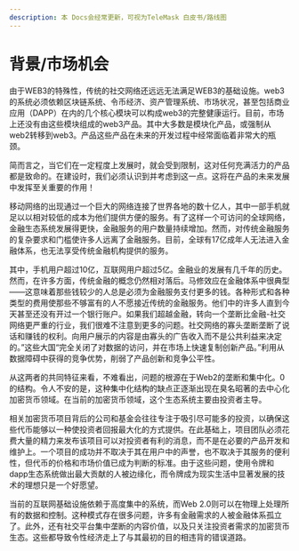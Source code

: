 ```yaml
---
description: 本 Docs会经常更新，可视为TeleMask 白皮书/路线图
---
```


# 背景/市场机会

由于WEB3的特殊性，传统的社交网络还远远无法满足WEB3的基础设施。web3的系统必须依赖区块链系统、令币经济、资产管理系统、市场状况，甚至包括商业应用（DAPP）在内的几个核心模块可以构成web3的完整健康运行。目前，市场上还没有由这些模块组成的web3产品。其中大多数是模块化产品，或强制从web2转移到web3。产品这些产品在未来的开发过程中经常面临着非常大的瓶颈。



简而言之，当它们在一定程度上发展时，就会受到限制，这对任何充满活力的产品都是致命的。在建设时，我们必须认识到并考虑到这一点。这将在产品的未来发展中发挥至关重要的作用！



移动网络的出现通过一个巨大的网络连接了世界各地的数十亿人，其中一部手机就足以以相对较低的成本为他们提供方便的服务。有了这样一个可访问的全球网络，金融生态系统发展得更快，金融服务的用户数量持续增加。然而，对传统金融服务的复杂要求和门槛使许多人远离了金融服务。目前，全球有17亿成年人无法进入金融体系，也无法享受传统金融机构提供的服务。



其中，手机用户超过10亿，互联网用户超过5亿。金融业的发展有几千年的历史。然而，在许多方面，传统金融的概念仍然相对落后。马修效应在金融体系中很典型——这意味着那些钱较少的人总是必须为金融服务支付更多的钱。各种形式和各种类型的费用使那些不够富有的人不愿接近传统的金融服务。他们中的许多人直到今天甚至还没有开过一个银行账户。如果我们超越金融，转向一个垄断比金融-社交网络更严重的行业，我们很难不注意到更多的问题。社交网络的寡头垄断垄断了说话和赚钱的权利。向用户展示的内容是由寡头的广告收入而不是公共利益来决定的。”这些大国“完全关闭了对数据的访问，并在市场上快速复制创新产品。”利用从数据障碍中获得的竞争优势，削弱了产品创新和竞争公平性。



从这两者的共同特征来看，不难看出，问题的根源在于Web2的垄断和集中化。0的结构。令人不安的是，这种集中化结构的缺点正逐渐出现在臭名昭著的去中心化加密货币领域。在当前的加密货币领域，这个生态系统主要由投资者主导。

&#x20;

相关加密货币项目背后的公司和基金会往往专注于吸引尽可能多的投资，以确保这些代币能够以一种使投资者回报最大化的方式提供。在此基础上，项目团队必须花费大量的精力来发布该项目可以对投资者有利的消息，而不是在必要的产品开发和维护上。一个项目的成功并不取决于其在用户中的声誉，也不取决于其服务的便利性，但代币的价格和市场价值已成为判断的标准。由于这些问题，使用令牌和dapp生态系统做出最大贡献的人被边缘化，而令牌成为现实生活中显著发展的技术的理想只是一个好愿望。

&#x20;

当前的互联网基础设施依赖于高度集中的系统，而Web 2.0则可以在物理上处理所有的数据和控制。这种模式存在很多问题，许多有金融需求的人被金融体系孤立了。此外，还有社交平台集中垄断的内容价值，以及只关注投资者需求的加密货币生态。这些都导致令性经济走上了与其最初的目的相违背的错误道路。



